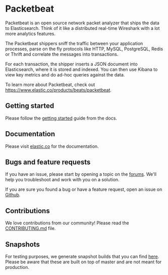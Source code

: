 
# Packetbeat

Packetbeat is an open source network packet analyzer that ships the data to
Elasticsearch. Think of it like a distributed real-time Wireshark with a lot
more analytics features.

The Packetbeat shippers sniff the traffic between your application processes,
parse on the fly protocols like HTTP, MySQL, PostgreSQL, Redis or Thrift and
correlate the messages into transactions.

For each transaction, the shipper inserts a JSON document into Elasticsearch,
where it is stored and indexed. You can then use Kibana to view key metrics and
do ad-hoc queries against the data.

To learn more about Packetbeat, check out <https://www.elastic.co/products/beats/packetbeat>.

## Getting started

Please follow the [getting started](https://www.elastic.co/guide/en/beats/packetbeat/current/packetbeat-getting-started.html)
guide from the docs.

## Documentation

Please visit
[elastic.co](https://www.elastic.co/guide/en/beats/packetbeat/current/index.html) for the
documentation.

## Bugs and feature requests

If you have an issue, please start by opening a topic on the
[forums](https://discuss.elastic.co/c/beats/packetbeat). We'll help you
troubleshoot and work with you on a solution.

If you are sure you found a bug or have a feature request, open an issue on
[Github](https://github.com/wangjia184/beats/issues).

## Contributions

We love contributions from our community! Please read the
[CONTRIBUTING.md](../CONTRIBUTING.md) file.

## Snapshots

For testing purposes, we generate snapshot builds that you can find [here](https://beats-nightlies.s3.amazonaws.com/index.html?prefix=packetbeat). Please be aware that these are built on top of master and are not meant for production.
